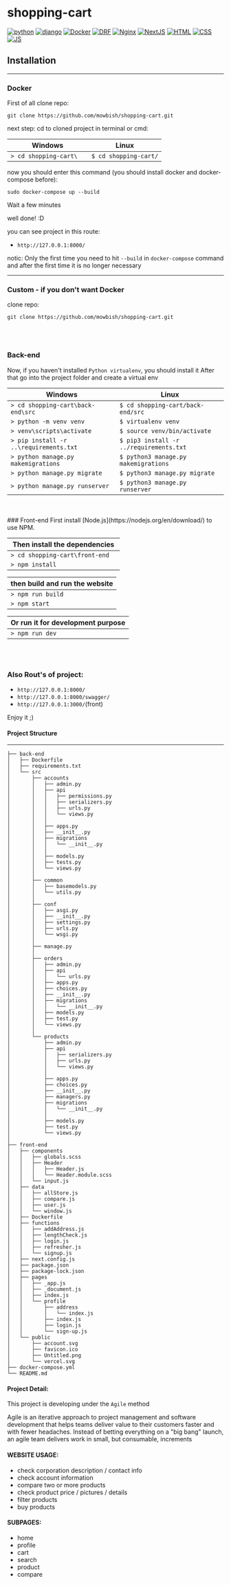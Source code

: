 # shopping-cart

[![python](https://img.icons8.com/color/48/000000/python.png)](https://www.python.org/)
[![django](https://img.icons8.com/color/48/000000/django.png)](https://www.djangoproject.com/)
[![Docker](https://img.icons8.com/color/48/000000/docker.png)](https://www.docker.com/)
[![DRF](https://img.icons8.com/color/48/000000/api.png)](https://www.django-rest-framework.org/)
[![Nginx](https://img.icons8.com/color/48/000000/nginx.png)](https://www.nginx.com/)
[![NextJS](https://img.icons8.com/color/48/000000/nextjs.png)](https://nextjs.org/)
[![HTML](https://img.icons8.com/color/48/000000/html.png)](https://html.com/)
[![CSS](https://img.icons8.com/color/48/000000/css.png)](https://developer.mozilla.org/en-US/docs/Web/CSS)
[![JS](https://img.icons8.com/color/48/000000/js.png)](https://www.javascript.com/)


## Installation
---

### Docker

First of all clone repo:

```shell
git clone https://github.com/mowbish/shopping-cart.git
```

next step: cd to cloned project in terminal or cmd:

| Windows | Linux |
| --- | --- |
| ``> cd shopping-cart\  `` | ``$ cd shopping-cart/`` |

now you should enter this command (you should install docker and docker-compose before):

```shell
sudo docker-compose up --build
```

Wait a few minutes

well done! :D

you can see project in this route:

+ `http://127.0.0.1:8000/`

notic: Only the first time you need to hit `--build` in `docker-compose` command and after the first time it is no longer necessary

---

### Custom - if you don't want Docker

clone repo:

```shell
git clone https://github.com/mowbish/shopping-cart.git
```
<br>
<br>

### Back-end

Now, if you haven't installed ‍‍‍`Python virtualenv`, you should install it
After that go into the project folder and create a virtual env


| Windows | Linux |
| --- | --- |
| ``> cd shopping-cart\back-end\src  `` | ``$ cd shopping-cart/back-end/src`` |
| ``> python -m venv venv `` | ``$ virtualenv venv`` |
| ``> venv\scripts\activate`` | ``$ source venv/bin/activate`` |
| ``> pip install -r ..\requirements.txt`` | ``$ pip3 install -r ../requirements.txt`` |
| ``> python manage.py makemigrations`` | ``$ python3 manage.py makemigrations`` |
| ``> python manage.py migrate`` | ``$ python3 manage.py migrate`` |
| ``> python manage.py runserver`` | ``$ python3 manage.py runserver`` |
<br>
<br>
### Front-end
First install [Node.js](https://nodejs.org/en/download/) to use NPM.

| Then install the dependencies |
| --- |
| ``> cd shopping-cart\front-end  `` |
| ``> npm install `` |

| then build and run the website |
| --- |
| ``> npm run build`` |
| ``> npm start`` |

| Or run it for development purpose |
| --- |
| ``> npm run dev`` |

<br>
<br>

### Also Rout's of project:

+ `http://127.0.0.1:8000/`
+ `http://127.0.0.1:8000/swagger/`
+ `http://127.0.0.1:3000/`(front)

Enjoy it ;)
<br>

#### Project Structure
---

```shell
├── back-end
│   ├── Dockerfile
│   ├── requirements.txt
│   └── src
│       ├── accounts
│       │   ├── admin.py
│       │   ├── api
│       │   │   ├── permissions.py
│       │   │   ├── serializers.py
│       │   │   ├── urls.py
│       │   │   └── views.py
│       │   │
│       │   ├── apps.py
│       │   ├── __init__.py
│       │   ├── migrations
│       │   │   └── __init__.py
│       │   │
│       │   ├── models.py
│       │   ├── tests.py
│       │   └── views.py
│       │
│       ├── common
│       │   ├── basemodels.py
│       │   └── utils.py
│       │
│       ├── conf
│       │   ├── asgi.py
│       │   ├── __init__.py
│       │   ├── settings.py
│       │   ├── urls.py
│       │   └── wsgi.py
│       │
│       ├── manage.py
│       │
│       ├── orders
│       │   ├── admin.py
│       │   ├── api
│       │   │   └── urls.py
│       │   ├── apps.py
│       │   ├── choices.py
│       │   ├── __init__.py
│       │   ├── migrations
│       │   │   └── __init__.py
│       │   ├── models.py
│       │   ├── test.py
│       │   └── views.py
│       │
│       └── products
│           ├── admin.py
│           ├── api
│           │   ├── serializers.py
│           │   ├── urls.py
│           │   └── views.py
│           │
│           ├── apps.py
│           ├── choices.py
│           ├── __init__.py
│           ├── managers.py
│           ├── migrations
│           │   └── __init__.py
│           │
│           ├── models.py
│           ├── test.py
│           └── views.py
│ 
├── front-end
│   ├── components
│   │   ├── globals.scss
│   │   ├── Header
│   │   │   ├── Header.js
│   │   │   └── Header.module.scss
│   │   └── input.js
│   ├── data
│   │   ├── allStore.js
│   │   ├── compare.js
│   │   ├── user.js
│   │   └── window.js
│   ├── Dockerfile
│   ├── functions
│   │   ├── addAddress.js
│   │   ├── lengthCheck.js
│   │   ├── login.js
│   │   ├── refresher.js
│   │   └── signup.js
│   ├── next.config.js
│   ├── package.json
│   ├── package-lock.json
│   ├── pages
│   │   ├── _app.js
│   │   ├── _document.js
│   │   ├── index.js
│   │   └── profile
│   │       ├── address
│   │       │   └── index.js
│   │       ├── index.js
│   │       ├── login.js
│   │       └── sign-up.js
│   └── public
│       ├── account.svg
│       ├── favicon.ico
│       ├── Untitled.png
│       └── vercel.svg
├── docker-compose.yml
└── README.md

```

#### Project Detail:

This project is developing under the `Agile` method

Agile is an iterative approach to project management and software development that helps teams deliver value to their customers faster and with fewer headaches. Instead of betting everything on a "big bang" launch, an agile team delivers work in small, but consumable, increments

#### WEBSITE USAGE:

- check corporation description / contact info
- check account information
- compare two or more products
- check product price / pictures / details
- filter products
- buy products

#### SUBPAGES:

- home
- profile
- cart
- search
- product
- compare
